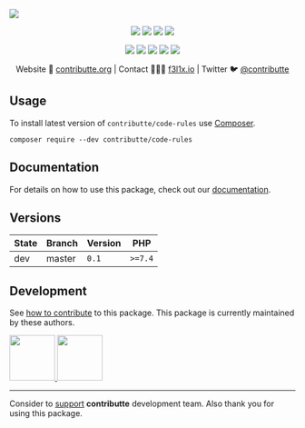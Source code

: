 ![](https://heatbadger.now.sh/github/readme/contributte/code-rules/)

<p align=center>
  <a href="https://github.com/contributte/code-rules/actions"><img src="https://badgen.net/github/checks/contributte/code-rules/master"></a>
  <a href="https://coveralls.io/r/contributte/code-rules"><img src="https://badgen.net/coveralls/c/github/contributte/code-rules"></a>
  <a href="https://packagist.org/packages/contributte/code-rules"><img src="https://badgen.net/packagist/dm/contributte/code-rules"></a>
  <a href="https://packagist.org/packages/contributte/code-rules"><img src="https://badgen.net/packagist/v/contributte/code-rules"></a>
</p>
<p align=center>
  <a href="https://packagist.org/packages/contributte/code-rules"><img src="https://badgen.net/packagist/php/contributte/code-rules"></a>
  <a href="https://github.com/contributte/code-rules"><img src="https://badgen.net/github/license/contributte/code-rules"></a>
  <a href="https://bit.ly/ctteg"><img src="https://badgen.net/badge/support/gitter/cyan"></a>
  <a href="https://bit.ly/cttfo"><img src="https://badgen.net/badge/support/forum/yellow"></a>
  <a href="https://contributte.org/partners.html"><img src="https://badgen.net/badge/sponsor/donations/F96854"></a>
</p>

<p align=center>
Website 🚀 <a href="https://contributte.org">contributte.org</a> | Contact 👨🏻‍💻 <a href="https://f3l1x.io">f3l1x.io</a> | Twitter 🐦 <a href="https://twitter.com/contributte">@contributte</a>
</p>

## Usage

To install latest version of `contributte/code-rules` use [Composer](https://getcomposer.org).

```
composer require --dev contributte/code-rules
```

## Documentation

For details on how to use this package, check out our [documentation](.docs).

## Versions

| State  | Branch | Version  | PHP     |
|--------|--------|----------|---------|
| dev    | master | `0.1`    | `>=7.4` |

## Development

See [how to contribute](https://contributte.org) to this package. This package is currently maintained by these authors.

<a href="https://github.com/f3l1x">
    <img width="80" height="80" src="https://avatars2.githubusercontent.com/u/538058?v=3&s=80">
</a>

<a href="https://github.com/paveljanda">
    <img width="80" height="80" src="https://avatars2.githubusercontent.com/u/1488874?v=3&s=80">
</a>

-----

Consider to [support](https://contributte.org/partners.html) **contributte** development team.
Also thank you for using this package.
